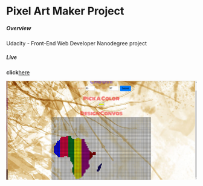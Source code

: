 
# Pixel Art Maker Project

##### Overview

Udacity - Front-End Web Developer Nanodegree project

##### Live
**click**[here](http://mbuguaellen.github.io/)

![Preview Work](africa.png)
